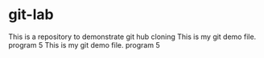 # git-lab
This is a repository to demonstrate git hub cloning
This is my git demo file. program 5
This is my git demo file. program 5
